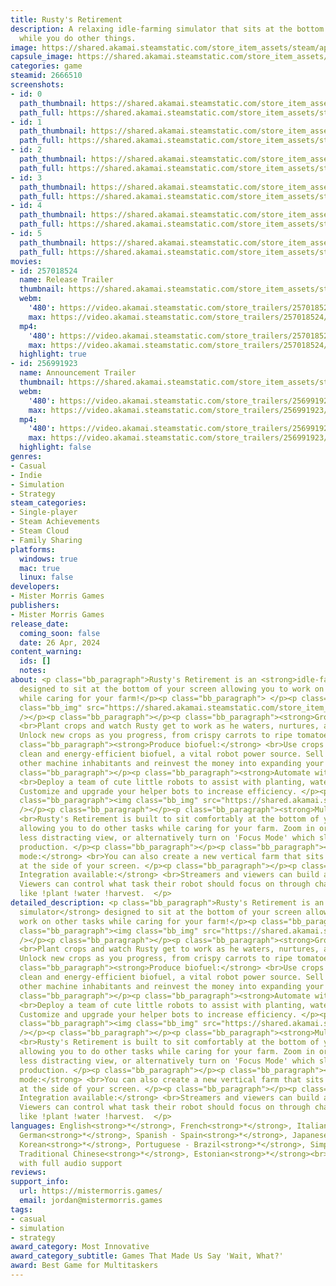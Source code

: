 ```yaml
---
title: Rusty's Retirement
description: A relaxing idle-farming simulator that sits at the bottom of your screen
  while you do other things.
image: https://shared.akamai.steamstatic.com/store_item_assets/steam/apps/2666510/header.jpg?t=1732609935
capsule_image: https://shared.akamai.steamstatic.com/store_item_assets/steam/apps/2666510/capsule_231x87.jpg?t=1732609935
categories: game
steamid: 2666510
screenshots:
- id: 0
  path_thumbnail: https://shared.akamai.steamstatic.com/store_item_assets/steam/apps/2666510/ss_f15441bfd5758bae1c69fa51a068c9869d26a200.600x338.jpg?t=1732609935
  path_full: https://shared.akamai.steamstatic.com/store_item_assets/steam/apps/2666510/ss_f15441bfd5758bae1c69fa51a068c9869d26a200.1920x1080.jpg?t=1732609935
- id: 1
  path_thumbnail: https://shared.akamai.steamstatic.com/store_item_assets/steam/apps/2666510/ss_3496a84df0dbe09dd5949e2e9d6b47892a80311f.600x338.jpg?t=1732609935
  path_full: https://shared.akamai.steamstatic.com/store_item_assets/steam/apps/2666510/ss_3496a84df0dbe09dd5949e2e9d6b47892a80311f.1920x1080.jpg?t=1732609935
- id: 2
  path_thumbnail: https://shared.akamai.steamstatic.com/store_item_assets/steam/apps/2666510/ss_19d23f2a13644dc3a1d41825562d985b2362d937.600x338.jpg?t=1732609935
  path_full: https://shared.akamai.steamstatic.com/store_item_assets/steam/apps/2666510/ss_19d23f2a13644dc3a1d41825562d985b2362d937.1920x1080.jpg?t=1732609935
- id: 3
  path_thumbnail: https://shared.akamai.steamstatic.com/store_item_assets/steam/apps/2666510/ss_85bb3668f2a3df2c32977da4d3971e730e58ab06.600x338.jpg?t=1732609935
  path_full: https://shared.akamai.steamstatic.com/store_item_assets/steam/apps/2666510/ss_85bb3668f2a3df2c32977da4d3971e730e58ab06.1920x1080.jpg?t=1732609935
- id: 4
  path_thumbnail: https://shared.akamai.steamstatic.com/store_item_assets/steam/apps/2666510/ss_6bbf47b0651ac753e303e77da2ae8b5b586f52c4.600x338.jpg?t=1732609935
  path_full: https://shared.akamai.steamstatic.com/store_item_assets/steam/apps/2666510/ss_6bbf47b0651ac753e303e77da2ae8b5b586f52c4.1920x1080.jpg?t=1732609935
- id: 5
  path_thumbnail: https://shared.akamai.steamstatic.com/store_item_assets/steam/apps/2666510/ss_b47c58abd7cebd95394962c4ff5f0e291acf3f8c.600x338.jpg?t=1732609935
  path_full: https://shared.akamai.steamstatic.com/store_item_assets/steam/apps/2666510/ss_b47c58abd7cebd95394962c4ff5f0e291acf3f8c.1920x1080.jpg?t=1732609935
movies:
- id: 257018524
  name: Release Trailer
  thumbnail: https://shared.akamai.steamstatic.com/store_item_assets/steam/apps/257018524/movie.293x165.jpg?t=1714135556
  webm:
    '480': https://video.akamai.steamstatic.com/store_trailers/257018524/movie480_vp9.webm?t=1714135556
    max: https://video.akamai.steamstatic.com/store_trailers/257018524/movie_max_vp9.webm?t=1714135556
  mp4:
    '480': https://video.akamai.steamstatic.com/store_trailers/257018524/movie480.mp4?t=1714135556
    max: https://video.akamai.steamstatic.com/store_trailers/257018524/movie_max.mp4?t=1714135556
  highlight: true
- id: 256991923
  name: Announcement Trailer
  thumbnail: https://shared.akamai.steamstatic.com/store_item_assets/steam/apps/256991923/movie.293x165.jpg?t=1714136465
  webm:
    '480': https://video.akamai.steamstatic.com/store_trailers/256991923/movie480_vp9.webm?t=1714136465
    max: https://video.akamai.steamstatic.com/store_trailers/256991923/movie_max_vp9.webm?t=1714136465
  mp4:
    '480': https://video.akamai.steamstatic.com/store_trailers/256991923/movie480.mp4?t=1714136465
    max: https://video.akamai.steamstatic.com/store_trailers/256991923/movie_max.mp4?t=1714136465
  highlight: false
genres:
- Casual
- Indie
- Simulation
- Strategy
steam_categories:
- Single-player
- Steam Achievements
- Steam Cloud
- Family Sharing
platforms:
  windows: true
  mac: true
  linux: false
developers:
- Mister Morris Games
publishers:
- Mister Morris Games
release_date:
  coming_soon: false
  date: 26 Apr, 2024
content_warning:
  ids: []
  notes:
about: <p class="bb_paragraph">Rusty's Retirement is an <strong>idle-farming simulator</strong>
  designed to sit at the bottom of your screen allowing you to work on other tasks
  while caring for your farm!</p><p class="bb_paragraph"> </p><p class="bb_paragraph"><img
  class="bb_img" src="https://shared.akamai.steamstatic.com/store_item_assets/steam/apps/2666510/extras/sits-at-bottom-of-screen.gif?t=1732609935"
  /></p><p class="bb_paragraph"></p><p class="bb_paragraph"><strong>Grow crops:</strong>
  <br>Plant crops and watch Rusty get to work as he waters, nurtures, and harvests.
  Unlock new crops as you progress, from crispy carrots to ripe tomatoes. </p><p class="bb_paragraph"></p><p
  class="bb_paragraph"><strong>Produce biofuel:</strong> <br>Use crops to produce
  clean and energy-efficient biofuel, a vital robot power source. Sell biofuel to
  other machine inhabitants and reinvest the money into expanding your farm. </p><p
  class="bb_paragraph"></p><p class="bb_paragraph"><strong>Automate with robots:</strong>
  <br>Deploy a team of cute little robots to assist with planting, watering, and harvesting.
  Customize and upgrade your helper bots to increase efficiency. </p><p class="bb_paragraph"></p><p
  class="bb_paragraph"><img class="bb_img" src="https://shared.akamai.steamstatic.com/store_item_assets/steam/apps/2666510/extras/close-up.gif?t=1732609935"
  /></p><p class="bb_paragraph"></p><p class="bb_paragraph"><strong>Multitasking:</strong>
  <br>Rusty's Retirement is built to sit comfortably at the bottom of your screen
  allowing you to do other tasks while caring for your farm. Zoom in or out for a
  less distracting view, or alternatively turn on 'Focus Mode' which slows down crop
  production. </p><p class="bb_paragraph"></p><p class="bb_paragraph"><strong>Vertical
  mode:</strong> <br>You can also create a new vertical farm that sits comfortably
  at the side of your screen. </p><p class="bb_paragraph"></p><p class="bb_paragraph"><strong>Twitch
  Integration available:</strong> <br>Streamers and viewers can build a farm together.
  Viewers can control what task their robot should focus on through chat commands
  like !plant !water !harvest.  </p>
detailed_description: <p class="bb_paragraph">Rusty's Retirement is an <strong>idle-farming
  simulator</strong> designed to sit at the bottom of your screen allowing you to
  work on other tasks while caring for your farm!</p><p class="bb_paragraph"> </p><p
  class="bb_paragraph"><img class="bb_img" src="https://shared.akamai.steamstatic.com/store_item_assets/steam/apps/2666510/extras/sits-at-bottom-of-screen.gif?t=1732609935"
  /></p><p class="bb_paragraph"></p><p class="bb_paragraph"><strong>Grow crops:</strong>
  <br>Plant crops and watch Rusty get to work as he waters, nurtures, and harvests.
  Unlock new crops as you progress, from crispy carrots to ripe tomatoes. </p><p class="bb_paragraph"></p><p
  class="bb_paragraph"><strong>Produce biofuel:</strong> <br>Use crops to produce
  clean and energy-efficient biofuel, a vital robot power source. Sell biofuel to
  other machine inhabitants and reinvest the money into expanding your farm. </p><p
  class="bb_paragraph"></p><p class="bb_paragraph"><strong>Automate with robots:</strong>
  <br>Deploy a team of cute little robots to assist with planting, watering, and harvesting.
  Customize and upgrade your helper bots to increase efficiency. </p><p class="bb_paragraph"></p><p
  class="bb_paragraph"><img class="bb_img" src="https://shared.akamai.steamstatic.com/store_item_assets/steam/apps/2666510/extras/close-up.gif?t=1732609935"
  /></p><p class="bb_paragraph"></p><p class="bb_paragraph"><strong>Multitasking:</strong>
  <br>Rusty's Retirement is built to sit comfortably at the bottom of your screen
  allowing you to do other tasks while caring for your farm. Zoom in or out for a
  less distracting view, or alternatively turn on 'Focus Mode' which slows down crop
  production. </p><p class="bb_paragraph"></p><p class="bb_paragraph"><strong>Vertical
  mode:</strong> <br>You can also create a new vertical farm that sits comfortably
  at the side of your screen. </p><p class="bb_paragraph"></p><p class="bb_paragraph"><strong>Twitch
  Integration available:</strong> <br>Streamers and viewers can build a farm together.
  Viewers can control what task their robot should focus on through chat commands
  like !plant !water !harvest.  </p>
languages: English<strong>*</strong>, French<strong>*</strong>, Italian<strong>*</strong>,
  German<strong>*</strong>, Spanish - Spain<strong>*</strong>, Japanese<strong>*</strong>,
  Korean<strong>*</strong>, Portuguese - Brazil<strong>*</strong>, Simplified Chinese<strong>*</strong>,
  Traditional Chinese<strong>*</strong>, Estonian<strong>*</strong><br><strong>*</strong>languages
  with full audio support
reviews:
support_info:
  url: https://mistermorris.games/
  email: jordan@mistermorris.games
tags:
- casual
- simulation
- strategy
award_category: Most Innovative
award_category_subtitle: Games That Made Us Say 'Wait, What?'
award: Best Game for Multitaskers
---
```


